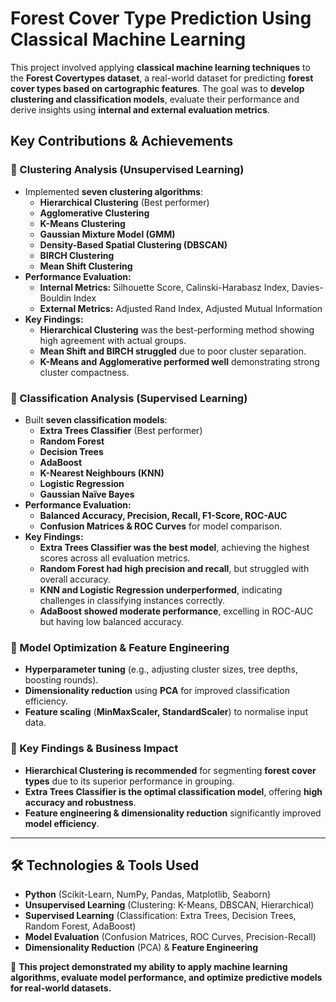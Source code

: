 # Forest Cover Type Prediction Using Classical Machine Learning

This project involved applying **classical machine learning techniques** to the **Forest Covertypes dataset**, a real-world dataset for predicting **forest cover types based on cartographic features**. The goal was to **develop clustering and classification models**, evaluate their performance and derive insights using **internal and external evaluation metrics**.

## Key Contributions & Achievements

### 📌 Clustering Analysis (Unsupervised Learning)
- Implemented **seven clustering algorithms**:
  - **Hierarchical Clustering** (Best performer)
  - **Agglomerative Clustering**
  - **K-Means Clustering**
  - **Gaussian Mixture Model (GMM)**
  - **Density-Based Spatial Clustering (DBSCAN)**
  - **BIRCH Clustering**
  - **Mean Shift Clustering**
- **Performance Evaluation:**
  - **Internal Metrics:** Silhouette Score, Calinski-Harabasz Index, Davies-Bouldin Index
  - **External Metrics:** Adjusted Rand Index, Adjusted Mutual Information
- **Key Findings:**
  - **Hierarchical Clustering** was the best-performing method showing high agreement with actual groups.
  - **Mean Shift and BIRCH struggled** due to poor cluster separation.
  - **K-Means and Agglomerative performed well** demonstrating strong cluster compactness.

### 📌 Classification Analysis (Supervised Learning)
- Built **seven classification models**:
  - **Extra Trees Classifier** (Best performer)
  - **Random Forest**
  - **Decision Trees**
  - **AdaBoost**
  - **K-Nearest Neighbours (KNN)**
  - **Logistic Regression**
  - **Gaussian Naïve Bayes**
- **Performance Evaluation:**
  - **Balanced Accuracy, Precision, Recall, F1-Score, ROC-AUC**
  - **Confusion Matrices & ROC Curves** for model comparison.
- **Key Findings:**
  - **Extra Trees Classifier was the best model**, achieving the highest scores across all evaluation metrics.
  - **Random Forest had high precision and recall**, but struggled with overall accuracy.
  - **KNN and Logistic Regression underperformed**, indicating challenges in classifying instances correctly.
  - **AdaBoost showed moderate performance**, excelling in ROC-AUC but having low balanced accuracy.

### 📌 Model Optimization & Feature Engineering
- **Hyperparameter tuning** (e.g., adjusting cluster sizes, tree depths, boosting rounds).
- **Dimensionality reduction** using **PCA** for improved classification efficiency.
- **Feature scaling** (**MinMaxScaler, StandardScaler**) to normalise input data.

### 📌 Key Findings & Business Impact
- **Hierarchical Clustering is recommended** for segmenting **forest cover types** due to its superior performance in grouping.
- **Extra Trees Classifier is the optimal classification model**, offering **high accuracy and robustness**.
- **Feature engineering & dimensionality reduction** significantly improved **model efficiency**.

---

## 🛠 Technologies & Tools Used
- **Python** (Scikit-Learn, NumPy, Pandas, Matplotlib, Seaborn)
- **Unsupervised Learning** (Clustering: K-Means, DBSCAN, Hierarchical)
- **Supervised Learning** (Classification: Extra Trees, Decision Trees, Random Forest, AdaBoost)
- **Model Evaluation** (Confusion Matrices, ROC Curves, Precision-Recall)
- **Dimensionality Reduction** (PCA) & **Feature Engineering**

🚀 **This project demonstrated my ability to apply machine learning algorithms, evaluate model performance, and optimize predictive models for real-world datasets.**
